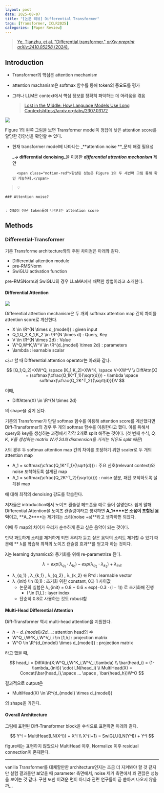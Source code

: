 ```yaml
---
layout: post
date: 2025-08-07
title: "[논문 리뷰] Differential Transformer"
tags: [Transformer, ICLR2025]
categories: [Paper Review]
---
```


> [Ye, Tianzhu, et al. "Differential transformer." ](https://arxiv.org/abs/2410.05258)[_arXiv preprint arXiv:2410.05258_](https://arxiv.org/abs/2410.05258)[ (2024).](https://arxiv.org/abs/2410.05258)



## Introduction

- Transformer의 핵심은 attention mechanism
- attention machanism은 softmax 함수를 통해 token의 중요도를 평가
- 그러나 LLM은 context에서 핵심 정보를 정확히 파악하는 데 어려움을 겪음

	> [Lost in the Middle: How Language Models Use Long Contextshttps://arxiv.org/abs/2307.03172](https://arxiv.org/abs/2307.03172)


![](https://prod-files-secure.s3.us-west-2.amazonaws.com/542b861c-36a8-4051-84e5-8804b6728dba/9083ea56-691a-4752-ae26-47f403431ac8/image.png?X-Amz-Algorithm=AWS4-HMAC-SHA256&X-Amz-Content-Sha256=UNSIGNED-PAYLOAD&X-Amz-Credential=ASIAZI2LB466TFIWHSUX%2F20250913%2Fus-west-2%2Fs3%2Faws4_request&X-Amz-Date=20250913T120113Z&X-Amz-Expires=3600&X-Amz-Security-Token=IQoJb3JpZ2luX2VjEMb%2F%2F%2F%2F%2F%2F%2F%2F%2F%2FwEaCXVzLXdlc3QtMiJIMEYCIQD0rStnQF3ibL%2FO9Xe%2Ff%2FGoDBLYy%2B0%2FZ5FhekAGrEn1kQIhAIwuz18yC25NssmxCsAnizikohxRhHKOLgqOOVkwxNAmKv8DCD8QABoMNjM3NDIzMTgzODA1IgwxYToTdJqSIBIjdBEq3APEC4jbi162eo2Ms55EMeJGLtLbb3eQFmeJ5NTCzerqWiWoX9KkGpeF%2Bhqg65H5V1qHpTzqH47K%2FciTP7vTPD0s76QTrnigQKHlJqKFXp2A64t5GTbnnTKzFJrqti%2B5CatAreLTHx%2FyZ3SFNk5Eg94v3ZgmTtF3tGyW7uuugzVEFQzlGK%2FZbG1R47BZoJcVPeNtIR1y8ZsX6UCJ23fMTN87WiDKG%2FVNi%2Flul7JwsSYVsUNwaMsgl6%2BccIGReQo30%2FL5hE8a8Mj33VDUgRA60qFuwKe%2FVDo4TtxZ2giEKW6Vs9YrLPZtUbA%2FpY3a%2FwkHI4vLmlpoIhVjOcxgB6bneW0yHPfo2clb59qP5ZfHV5e4hMiIiJQ%2Fx%2ByB2LlsGUphNUXs9hTV2zSuGg4biRJ%2BiwElcdQIAkyu9kZozAJNHM8wQkv64g0p5EC2cJ0XKMRtnGm4lIAH00JDdS4s%2FGDgRzVzecnVoN%2BzdNo4ixuY5x2Ar1yC623G1zotazAF1QB5rAfTcIIWHPVCMRJTWwixm%2BLNiLJO8LBnCsDyjWZ%2Fxc8qqIXZjtg94AeBbC4KF6rP6W42NVj7Iwhnqb5c4RuOFROHJRWOhtIFAgyUZKDuXfoZOeHnjeaZ1PqKpmiUKTCYmJTGBjqkAQ24C3dE5sq4ue%2BXYuZdayYzzVfAhK4zoOXcTW%2BqeCnB6ksCqi8RbSilCSlbYhLuC9D0AbGfKdHvin6h0T6DFpA%2Fdyz3dsjqCdVLb50wTPQ9LMIej1bBde9VcCN1Je8vq231LesE4kkBzfiudlPorgo3wJpjk5UQz8OCk0tiy5rK2n5EVwurM7%2F0RmlCFHiZUYUWZhw25qEheyIEzs%2Ff1jjA3DET&X-Amz-Signature=8711153128468dd0752e3ae37cc0a3dd8ea386794770e84b3594deaf078a133d&X-Amz-SignedHeaders=host&x-amz-checksum-mode=ENABLED&x-id=GetObject)


Figure 1의 왼쪽 그림을 보면 Transformer model이 정답에 낮은 attention score를 할당한 경향성을 확인할 수 있다.

- 현재 transformer model에 나타나는 _**attention noise **_문제 해결 필요성

	_**→ differential denoising**_을 이용한 _**differential attention mechanism**_ 제안


		<span class="notion-red">향상된 성능은 Figure 1의 두 세번째 그림 통해 확인 가능하다.</span>


> 💡 


	### Attention noise?


	: 정답이 아닌 token들에 나타나는 attention score



## Methods



### Differential-Transformer


기존 Transforme architecture와의 주된 차이점은 아래와 같다.

- Differential attention module
- pre-RMSNorm
- SwiGLU activation function

pre-RMSNorm과 SwiGLU의 경우 LLaMA에서 채택한 방법이라고 소개한다.



#### Differential Attention


![](https://prod-files-secure.s3.us-west-2.amazonaws.com/542b861c-36a8-4051-84e5-8804b6728dba/116d70b2-1963-4810-9167-f4c7d8a06e8f/image.png?X-Amz-Algorithm=AWS4-HMAC-SHA256&X-Amz-Content-Sha256=UNSIGNED-PAYLOAD&X-Amz-Credential=ASIAZI2LB466TFIWHSUX%2F20250913%2Fus-west-2%2Fs3%2Faws4_request&X-Amz-Date=20250913T120113Z&X-Amz-Expires=3600&X-Amz-Security-Token=IQoJb3JpZ2luX2VjEMb%2F%2F%2F%2F%2F%2F%2F%2F%2F%2FwEaCXVzLXdlc3QtMiJIMEYCIQD0rStnQF3ibL%2FO9Xe%2Ff%2FGoDBLYy%2B0%2FZ5FhekAGrEn1kQIhAIwuz18yC25NssmxCsAnizikohxRhHKOLgqOOVkwxNAmKv8DCD8QABoMNjM3NDIzMTgzODA1IgwxYToTdJqSIBIjdBEq3APEC4jbi162eo2Ms55EMeJGLtLbb3eQFmeJ5NTCzerqWiWoX9KkGpeF%2Bhqg65H5V1qHpTzqH47K%2FciTP7vTPD0s76QTrnigQKHlJqKFXp2A64t5GTbnnTKzFJrqti%2B5CatAreLTHx%2FyZ3SFNk5Eg94v3ZgmTtF3tGyW7uuugzVEFQzlGK%2FZbG1R47BZoJcVPeNtIR1y8ZsX6UCJ23fMTN87WiDKG%2FVNi%2Flul7JwsSYVsUNwaMsgl6%2BccIGReQo30%2FL5hE8a8Mj33VDUgRA60qFuwKe%2FVDo4TtxZ2giEKW6Vs9YrLPZtUbA%2FpY3a%2FwkHI4vLmlpoIhVjOcxgB6bneW0yHPfo2clb59qP5ZfHV5e4hMiIiJQ%2Fx%2ByB2LlsGUphNUXs9hTV2zSuGg4biRJ%2BiwElcdQIAkyu9kZozAJNHM8wQkv64g0p5EC2cJ0XKMRtnGm4lIAH00JDdS4s%2FGDgRzVzecnVoN%2BzdNo4ixuY5x2Ar1yC623G1zotazAF1QB5rAfTcIIWHPVCMRJTWwixm%2BLNiLJO8LBnCsDyjWZ%2Fxc8qqIXZjtg94AeBbC4KF6rP6W42NVj7Iwhnqb5c4RuOFROHJRWOhtIFAgyUZKDuXfoZOeHnjeaZ1PqKpmiUKTCYmJTGBjqkAQ24C3dE5sq4ue%2BXYuZdayYzzVfAhK4zoOXcTW%2BqeCnB6ksCqi8RbSilCSlbYhLuC9D0AbGfKdHvin6h0T6DFpA%2Fdyz3dsjqCdVLb50wTPQ9LMIej1bBde9VcCN1Je8vq231LesE4kkBzfiudlPorgo3wJpjk5UQz8OCk0tiy5rK2n5EVwurM7%2F0RmlCFHiZUYUWZhw25qEheyIEzs%2Ff1jjA3DET&X-Amz-Signature=54f6e6455f6c9fcc80f9665cc0336b05eccd3ff6689a8040442b7b1fa4b093c3&X-Amz-SignedHeaders=host&x-amz-checksum-mode=ENABLED&x-id=GetObject)


Differential attention mechanism은 두 개의 softmax attention map 간의 차이를 attention score로 계산한다.

- X \in \R^{N \times d\_{model}} : given input
- Q\_1,Q\_2,K\_1,K\_2 \in \R^{N \times d} : Query, Key
- V \in \R^{N \times 2d} : Value
- W^Q,W^K,W^V \in \R^{d\_{model} \times 2d} : parameters
- \lambda : learnable scalar

라고 할 때 Differential attention operator는 아래와 같다.


$$
[Q_1;Q_2]=XW^Q, \space [K_1;K_2]=XW^K, \space V=XW^V \\
DiffAttn(X) = (softmax(\cfrac{Q_1K^T_1}{\sqrt{d}}) - \lambda \space softmax(\cfrac{Q_2K^T_2}{\sqrt{d}}))V
$$


이때,

- DiffAtten(X) \in \R^{N \times 2d}

의 shape을 갖게 된다.


기존의 Transformer가 단일 softmax 함수를 이용해 attention score를 계산했다면 Diff-Transformer의 경우 두 개의 softmax 함수를 이용한다고 했다. 이를 위해서 query와 key를 생성하는 과정에서 각각 2개로 split 해주는 것이다. <span class="notion-red">(첫 번째 수식, </span><span class="notion-red">_Q, K, V를 생성하는 matrix W가 2d의 dismension을 가지는 이유도 split 때문_</span><span class="notion-red">)</span>


 λ의 경우 두 softmax attention map 간의 차이를 조정하기 위한 scaler로 두 개의 attention map

- A\_1 = softmax(\cfrac{Q\_1K^T\_1}{\sqrt{d}}) : 주요 신호(relevant context)와 noise 포착하도록 설계된 map
- A\_1 = softmax(\cfrac{Q\_2K^T\_2}{\sqrt{d}}) : noise 성분, 패턴 포착하도록 설계된 map 

에 대해 최적의 denoising 강도를 학습한다.


저자들은 introduction에서 노이즈 캔슬링 헤드폰을 예로 들어 설명한다. 쉽게 말해 Differential Attention을 노이즈 캔슬링이라고 생각하면 **A\_1****은 소음이 포함된 음악**이고, **A\_2****는 제거되는 소리(noise +a)**라고 생각하면 되겠다. 


이때 두 map의 차이가 우리가 순수하게 듣고 싶은 음악이 되는 것이다. 


만약 과도하게 소리를 제거하게 되면 우리가 듣고 싶은 음악의 소리도 제거할 수 있기 때문에 ** λ를 학습해 최적의 노이즈 캔슬링 효과**를 얻고자 하는 것이다.


λ는 learning dynamics와 동기화를 위해 re-parametrize 된다.


$$
\lambda = exp(\lambda_{q_1} \cdot \lambda_{k_1}) - exp(\lambda_{q_2} \cdot \lambda_{k_2}) + \lambda_{init}
$$

- λ\_{q\_1} , λ\_{k\_1} , λ\_{q\_2} , λ\_{k\_2} ∈ R^d : learnable vector
- λ\_{init} \in (0,1) : 초기화 위한 constant, 0과 1 사이값
	- 논문의 실험은 λ\_{init} = 0.8 − 0.6 × exp(−0.3 · (l − 1)) 로 초기화해 진행
		- l \in [1,L] : layer index
	- 단순히 0.8로 사용하는 것도 robust함


#### **Multi-Head Differential Attention**


Diff-Transformer 역시 multi-head attention을 지원한다.

- _h = d\_{model}/2d__ _: attention head의 수
- W^Q\_i,W^K\_i,W^V\_i,i \in [1,h] : projection matrix
- W^O \in \R^{d\_{model} \times d\_{model}} : projection matrix

라고 했을 때,


$$
head_i = DiffAttn(X;W^Q_i,W^K_i,W^V_i,\lambda) \\
\bar{head_i} = (1-\lambda_{init}) \cdot LN(head_i) \\
MultiHead(X) = Concat(\bar{head_i},\space ... \space , \bar{head_h})W^O
$$


결과적으로 output은

- MultiHead(X) \in \R^{d\_{model} \times d\_{model}}

의 shape을 가진다.



#### Overall Architecture


그림에 표현된 Diff-Transformer block을 수식으로 표현하면 아래와 같다.


$$
Y^l = MultiHead(LN(X^l)) + X^l \\
X^{l+1} = SwiGLU(LN(Y^l)) + Y^l
$$


figure에는 표현하지 않았으나 MultiHead 이후, Normalize 이후 residual connection이 존재한다.


---


vanilla Transformer를 대체할만한 architecture인지는 조금 더 지켜봐야 할 것 같지만 실험 결과들만 보았을 때 parameter 측면에서, noise 제거 측면에서 꽤 괜찮은 성능을 보이는 것 같다. 구현 또한 어려운 편이 아니라 관련 연구들이 곧 쏟아져 나오지 않을까,,,


